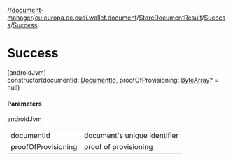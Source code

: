 //[document-manager](../../../../index.md)/[eu.europa.ec.eudi.wallet.document](../../index.md)/[StoreDocumentResult](../index.md)/[Success](index.md)/[Success](-success.md)

# Success

[androidJvm]\
constructor(documentId: [DocumentId](../../-document-id/index.md),
proofOfProvisioning: [ByteArray](https://kotlinlang.org/api/latest/jvm/stdlib/kotlin/-byte-array/index.html)? =
null)

#### Parameters

androidJvm

|                     |                              |
|---------------------|------------------------------|
| documentId          | document's unique identifier |
| proofOfProvisioning | proof of provisioning        |

